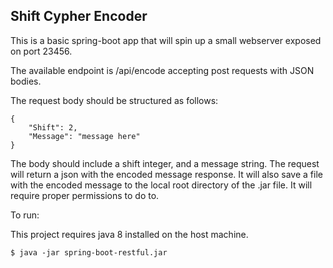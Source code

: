 ## Shift Cypher Encoder

This is a basic spring-boot app that will spin up a small webserver exposed on port 23456.

The available endpoint is /api/encode accepting post requests with JSON bodies.

The request body should be structured as follows:

```
{
    "Shift": 2,
    "Message": "message here"
}

```

The body should include a shift integer, and a message string.
The request will return a json with the encoded message response. 
It will also save a file with the encoded message to the local root directory of the .jar file. 
It will require proper permissions to do to.

To run:

This project requires java 8 installed on the host machine.

```
$ java -jar spring-boot-restful.jar
```

